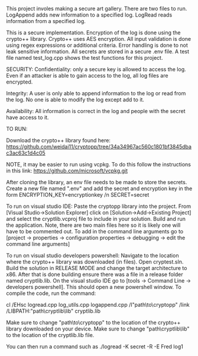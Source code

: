 This project involes making a secure art gallery. There are two files to run. LogAppend adds new information to a specified log. LogRead reads information from a specified log. 

This is a secure implementation. Encryption of the log is done using the crypto++ library. Crypto++ uses AES encryption. All input validation is done using regex expressions or additional criteria. Error handling is done to not leak sensitive information. All secrets are stored in a secure .env file. A test file named test_log.cpp shows the test functions for this project. 

SECURITY:
Confidentiality: only a secure key is allowed to access the log. Even if an attacker is able to gain access to the log, all log files are encrypted.

Integrity: A user is only able to append information to the log or read from the log. No one is able to modify the log except add to it.

Availability: All information is correct in the log and people with the secret have access to it.  

TO RUN:

Download the crypto++ library found here: https://github.com/weidai11/cryptopp/tree/34a34967ac560c1801bf3845dbac3ac63c1d4c05

NOTE, it may be easier to run using vcpkg. To do this follow the instructions in this link: https://github.com/microsoft/vcpkg.git

After cloning the library, an env file needs to be made to store the secrets. Create a new file named ".env" and add the secret and encryption key in the form ENCRYPTION_KEY=encryptionkey /n SECRET=secret

To run on visual studio IDE: Paste the cryptopp library into the project. From [Visual Studio->Solution Explorer] click on [Solution->Add->Existing Project] and select the cryptlib.vcproj file to include in your solution. Build and run the application. Note, there are two main files here so it is likely one will have to be commented out. To add in the command line arguments go to [project -> properties -> configuration properties -> debugging -> edit the command line arguments]

To run on visual studio developers powershell: Navigate to the location where the crypto++ library was downloaded (in files). Open cryptest.sln. Build the solution in RELEASE MODE and change the target architecture to x86. After that is done building ensure there was a file in a release folder named cryptlib.lib. On the visual studio IDE go to [tools -> Command Line -> developers powershell]. This should open a new powershell window. To compile the code, run the command:

cl /EHsc logread.cpp log_utils.cpp logappend.cpp /I"path\to\cryptopp" /link /LIBPATH:"path\cryptlib\lib" cryptlib.lib

Make sure to change "path\to\cryptopp" to the location of the crypto++ library downloaded on your device. Make sure to change "path\cryptlib\lib" to the location of the cryptlib.lib file. 

You can then run a command such as ./logread -K secret -R -E Fred log1
